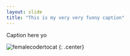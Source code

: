 ```yaml
---
layout: slide
title: "This is my very very funny caption"
---
```


Caption here yo

![femalecodertocat](https://octodex.github.com/images/puddle_jumper_octodex.jpg)
{: .center}
